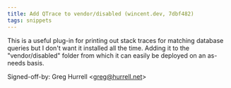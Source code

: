 ```yaml
---
title: Add QTrace to vendor/disabled (wincent.dev, 7dbf482)
tags: snippets
---
```


This is a useful plug-in for printing out stack traces for matching database queries but I don't want it installed all the time. Adding it to the "vendor/disabled" folder from which it can easily be deployed on an as-needs basis.

Signed-off-by: Greg Hurrell &lt;greg@hurrell.net&gt;
